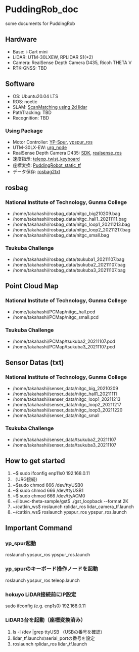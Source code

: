 # PuddingRob_doc
some documents for PuddingRob

## Hardware
- Base: i-Cart mini
- LiDAR: UTM-30LXEW, RPLIDAR S1(*2)
- Camera: RealSense Depth Camera D435, Ricoh THETA V
- RTK-GNSS: TBD

## Software
- OS: Ubuntu20.04 LTS
- ROS: noetic
- SLAM: [ScanMatching using 2d lidar](https://github.com/daruma0309/ndt_slam)
- PathTracking: TBD
- Recognition: TBD

### Using Package
- Motor Controller: [YP-Spur](https://github.com/openspur/yp-spur), [ypspur_ros](https://github.com/openspur/ypspur_ros)
- UTM-30LX-EW: [urg_node](https://sourceforge.net/p/urgnetwork/wiki/ROS_jp/)
- RealSense Depth Camera D435: [SDK](https://github.com/IntelRealSense/librealsense/blob/master/doc/distribution_linux.md), [realsense_ros](https://github.com/IntelRealSense/realsense-ros)
- 速度指示: [teleop_twist_keyboard](http://wiki.ros.org/teleop_twist_keyboard)
- 座標変換: [PuddingRobot_static_tf](https://github.com/daruma0309/PuddingRobot_static_tf)
- データ保存: [rosbag2txt](https://github.com/daruma0309/rosbag2txt)

## rosbag
### National Institute of Technology, Gunma College
- /home/takahashi/rosbag_data/nitgc_big210209.bag
- /home/takahashi/rosbag_data/nitgc_hall1_20211111.bag
- /home/takahashi/rosbag_data/nitgc_loop1_20211213.bag
- /home/takahashi/rosbag_data/nitgc_loop2_20211217.bag
- /home/takahashi/rosbag_data/nitgc_small.bag

### Tsukuba Challenge
- /home/takahashi/rosbag_data/tsukuba1_20211107.bag
- /home/takahashi/rosbag_data/tsukuba2_20211107.bag
- /home/takahashi/rosbag_data/tsukuba3_20211107.bag

## Point Cloud Map
### National Institute of Technology, Gunma College
- /home/takahashi/PCMap/nitgc_hall.pcd
- /home/takahashi/PCMap/nitgc_small.pcd

### Tsukuba Challenge
- /home/takahashi/PCMap/tsukuba2_20211107.pcd
- /home/takahashi/PCMap/tsukuba3_20211107.pcd

## Sensor Datas (txt)
### National Institute of Technology, Gunma College
- /home/takahashi/senser_data/nitgc_big_20210209
- /home/takahashi/senser_data/nitgc_hall1_20211111
- /home/takahashi/senser_data/nitgc_loop1_20211213
- /home/takahashi/senser_data/nitgc_loop2_20211217
- /home/takahashi/senser_data/nitgc_loop3_20211220
- /home/takahashi/senser_data/nitgc_small

### Tsukuba Challenge
- /home/takahashi/senser_data/tsukuba2_20211107
- /home/takahashi/senser_data/tsukuba3_20211107

## How to get started
1. ~$ sudo ifconfig enp11s0 192.168.0.11
2. （URG接続）
3. ~$sudo chmod 666 /dev/ttyUSB0
4. ~$ sudo chmod 666 /dev/ttyUSB1
5. ~$ sudo chmod 666 /dev/ttyACM0
6. ~/libuvc-theta-sample/gst$ ./gst_loopback --format 2K
7. ~/catkin_ws$ roslaunch rplidar_ros lidar_camera_tf.launch
8. ~/catkin_ws$ roslaunch ypspur_ros ypspur_ros.launch

## Important Command
### yp_spur起動
roslaunch ypspur_ros ypspur_ros.launch
### yp_spurのキーボード操作ノードを起動
roslaunch ypspur_ros teleop.launch
### hokuyo LiDAR接続前にIP設定
sudo ifconfig (e.g. enp1s0) 192.168.0.11
### LiDAR3台を起動（座標変換済み）
1. ls -l /dev |grep ttyUSB （USBの番号を確認）
2. lidar_tf.launchのserial_portの番号を設定
3. roslaunch rplidar_ros lidar_tf.launch
